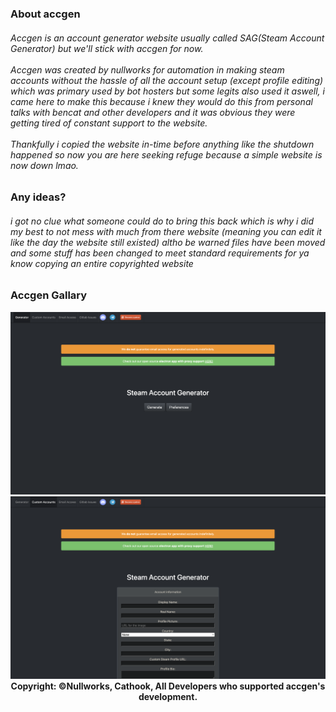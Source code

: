 <!-- 
ACCGEN COPYRIGHT TO NULLWORKS,
  All files and newly created files are all owned by nullworks 
  if they ever decide to bring back accgen this website will be liable for
  shutdown since it's practically a copy of accgen.

  Legal Team: Nullworks,   Archive Owner: IWiso
-->
<h3> About accgen </h3>
<h6> 
   Accgen is an account generator website usually called SAG(Steam Account Generator) but we'll stick with accgen for now.
  <br> <br>
  Accgen was created by nullworks for automation in making steam accounts without the hassle of all the account setup (except profile editing) which was primary used by bot hosters but some legits also used it aswell, i came here to make this because i knew they would do this from personal talks with bencat and other developers and it was obvious they were getting tired of constant support to the website.
  <br><br>
  Thankfully i copied the website in-time before anything like the shutdown happened so now you are here seeking refuge because a simple website is now down lmao.
</h6>
<h3> Any ideas? </h3>
<h6>
  i got no clue what someone could do to bring this back which is why i did my best to not mess with much from there website (meaning you can edit it like the day the website still existed) altho be warned files have been moved and some stuff has been changed to meet standard requirements for ya know <i>copying an entire copyrighted website</i>
</h6>
<h3> Accgen Gallary </h3>
<img src="static/images/gallery/index.png">
<img src="static/images/gallery/custom.png">
<div align="center"><b>
  Copyright: &copy;Nullworks, Cathook, All Developers who supported accgen's development.
</b></div>
